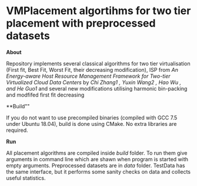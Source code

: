 # VMPlacement algortihms for two tier placement with preprocessed datasets

**About**

Repository implements several classical algorithms for two tier virtualisation (First fit, Best Fit, Worst Fit, their decreasing modification), ISP from 
*An Energy-aware Host Resource Management Framework for Two-tier Virtualized Cloud Data Centers* by *Chi Zhang1
, Yuxin Wang2
, Hao Wu
, and He Guo1* and several new modifications utilising harmonic bin-packing and modfifed first fit decreasing

**Build""

If you do not want to use precompiled binaries (compiled with GCC 7.5 under Ubuntu 18.04), build is done using CMake. No extra libraries are required.

**Run**

All placement algorithms are compiled inside *build* folder. To run them give arguments in command line which are shawn when program is started with empty arguments.
Preprocessed datasets are in *data* folder. TestData has the same interface, but it performs some sanity checks on data and collects useful statistics.
